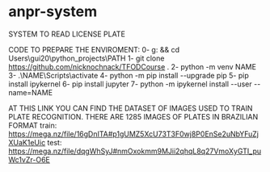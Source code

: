 # anpr-system
SYSTEM TO READ LICENSE PLATE

CODE TO PREPARE THE ENVIROMENT:
0- g: && cd Users\gui20\python_projects\PATH
1- git clone https://github.com/nicknochnack/TFODCourse .
2- python -m venv NAME
3- .\NAME\Scripts\activate
4- python -m pip install --upgrade pip
5- pip install ipykernel
6- pip install jupyter
7- python -m ipykernel install --user --name=NAME

AT THIS LINK YOU CAN FIND THE DATASET OF IMAGES USED TO TRAIN PLATE RECOGNITION. THERE ARE 1285 IMAGES OF PLATES IN BRAZILIAN FORMAT
train: https://mega.nz/file/16gDnITA#p1gUMZ5XcU73T3F0wj8P0EnSe2uNbYFuZjXUaK1eUic
test: https://mega.nz/file/dqgWhSyJ#nmOxokmm9MJii2qhqL8q27VmoXyGTI_puWc1vZr-O6E
